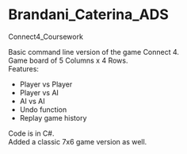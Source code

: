 # Brandani_Caterina_ADS
Connect4_Coursework

Basic command line version of the game Connect 4.<br />
Game board of 5 Columns x 4 Rows.<br />
Features:
- Player vs Player
- Player vs AI
- AI vs AI
- Undo function
- Replay game history

Code is in C#.<br />
Added a classic 7x6 game version as well.
